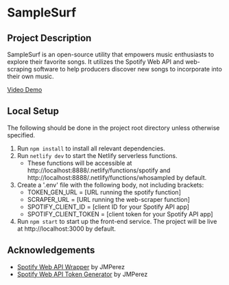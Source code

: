 # SampleSurf

## Project Description
SampleSurf is an open-source utility that empowers music enthusiasts to explore their favorite songs. It utilizes the Spotify Web API and web-scraping software to help producers discover new songs to incorporate into their own music.

[Video Demo](https://www.youtube.com/watch?v=58AY8ZAPC5o&ab_channel=AnandMathi)

## Local Setup
The following should be done in the project root directory unless otherwise specified.
1. Run `npm install` to install all relevant dependencies.
2. Run `netlify dev` to start the Netlify serverless functions.
   - These functions will be accessible at http://localhost:8888/.netlify/functions/spotify and http://localhost:8888/.netlify/functions/whosampled by default.
3. Create a '.env' file with the following body, not including brackets:
    - TOKEN_GEN_URL = [URL running the spotify function]
    - SCRAPER_URL = [URL running the web-scraper function]
    - SPOTIFY_CLIENT_ID = [client ID for your Spotify API app]
    - SPOTIFY_CLIENT_TOKEN = [client token for your Spotify API app]
4. Run `npm start` to start up the front-end service. The project will be live at http://localhost:3000 by default.

## Acknowledgements
- [Spotify Web API Wrapper](https://github.com/JMPerez/spotify-web-api-js) by JMPerez
- [Spotify Web API Token Generator](https://github.com/JMPerez/spotify-web-api-token) by JMPerez
